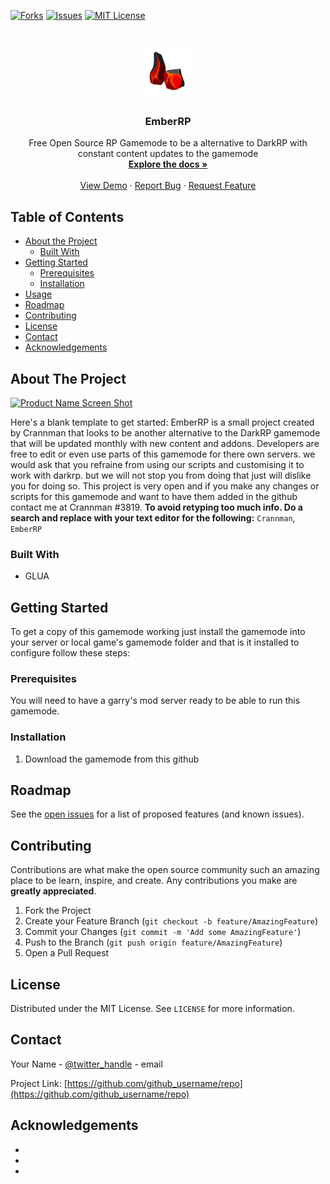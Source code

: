 <!--
*** Thanks for checking out this README Template. If you have a suggestion that would
*** make this better, please fork the repo and create a pull request or simply open
*** an issue with the tag "enhancement".
*** Thanks again! Now go create something AMAZING! :D
***
***
***
*** To avoid retyping too much info. Do a search and replace for the following:
*** github_username, repo, twitter_handle, email
-->





<!-- PROJECT SHIELDS -->
<!--
*** I'm using markdown "reference style" links for readability.
*** Reference links are enclosed in brackets [ ] instead of parentheses ( ).
*** See the bottom of this document for the declaration of the reference variables
*** for contributors-url, forks-url, etc. This is an optional, concise syntax you may use.
*** https://www.markdownguide.org/basic-syntax/#reference-style-links
-->
[![Forks][forks-shield]][forks-url]
[![Issues][issues-shield]][issues-url]
[![MIT License][license-shield]][license-url]




<!-- PROJECT LOGO -->
<br />
<p align="center">
  <a href="https://github.com/crannman/EmberRP">
    <img src="emberrp/erp.png" alt="Logo" width="80" height="80">
  </a>

  <h3 align="center">EmberRP</h3>

  <p align="center">
    Free Open Source RP Gamemode to be a alternative to DarkRP with constant content updates to the gamemode
    <br />
    <a href="https://github.com/crannman/EmberRP"><strong>Explore the docs »</strong></a>
    <br />
    <br />
    <a href="https://github.com/crannman/EmberRP">View Demo</a>
    ·
    <a href="https://github.com/crannman/EmberRP/issues">Report Bug</a>
    ·
    <a href="https://github.com/crannman/EmberRP/issues">Request Feature</a>
  </p>
</p>



<!-- TABLE OF CONTENTS -->
## Table of Contents

* [About the Project](#about-the-project)
  * [Built With](#built-with)
* [Getting Started](#getting-started)
  * [Prerequisites](#prerequisites)
  * [Installation](#installation)
* [Usage](#usage)
* [Roadmap](#roadmap)
* [Contributing](#contributing)
* [License](#license)
* [Contact](#contact)
* [Acknowledgements](#acknowledgements)



<!-- ABOUT THE PROJECT -->
## About The Project

[![Product Name Screen Shot][product-screenshot]](https://example.com)

Here's a blank template to get started:
EmberRP is a small project created by Crannman that looks to be another alternative to the DarkRP gamemode that will be updated monthly with new content and addons. Developers are free to edit or even use parts of this gamemode for there own servers. we would ask that you refraine from using our scripts and customising it to work with darkrp. but we will not stop you from doing that just will dislike you for doing so. This project is very open and if you make any changes or scripts for this gamemode and want to have them added in the github contact me at Crannman #3819.
**To avoid retyping too much info. Do a search and replace with your text editor for the following:**
`Crannman`, `EmberRP`


### Built With

* []() GLUA




<!-- GETTING STARTED -->
## Getting Started
To get a copy of this gamemode working just install the gamemode into your server or local game's gamemode folder and that is it installed to configure follow these steps:

### Prerequisites

You will need to have a garry's mod server ready to be able to run this gamemode.

### Installation

1. Download the gamemode from this github



<!-- ROADMAP -->
## Roadmap

See the [open issues](https://github.com/crannman/EmberRP/issues) for a list of proposed features (and known issues).



<!-- CONTRIBUTING -->
## Contributing

Contributions are what make the open source community such an amazing place to be learn, inspire, and create. Any contributions you make are **greatly appreciated**.

1. Fork the Project
2. Create your Feature Branch (`git checkout -b feature/AmazingFeature`)
3. Commit your Changes (`git commit -m 'Add some AmazingFeature'`)
4. Push to the Branch (`git push origin feature/AmazingFeature`)
5. Open a Pull Request



<!-- LICENSE -->
## License

Distributed under the MIT License. See `LICENSE` for more information.



<!-- CONTACT -->
## Contact

Your Name - [@twitter_handle](https://twitter.com/twitter_handle) - email

Project Link: [https://github.com/github_username/repo](https://github.com/github_username/repo)



<!-- ACKNOWLEDGEMENTS -->
## Acknowledgements

* []()
* []()
* []()





<!-- MARKDOWN LINKS & IMAGES -->
<!-- https://www.markdownguide.org/basic-syntax/#reference-style-links -->
[contributors-shield]: https://img.shields.io/github/contributors/othneildrew/Best-README-Template.svg?style=flat-square
[contributors-url]: https://github.com/othneildrew/Best-README-Template/graphs/contributors
[forks-shield]: https://img.shields.io/github/forks/othneildrew/Best-README-Template.svg?style=flat-square
[forks-url]: https://github.com/othneildrew/Best-README-Template/network/members
[stars-shield]: https://img.shields.io/github/stars/othneildrew/Best-README-Template.svg?style=flat-square
[stars-url]: https://github.com/othneildrew/Best-README-Template/stargazers
[issues-shield]: https://img.shields.io/github/issues/othneildrew/Best-README-Template.svg?style=flat-square
[issues-url]: https://github.com/othneildrew/Best-README-Template/issues
[license-shield]: https://img.shields.io/github/license/othneildrew/Best-README-Template.svg?style=flat-square
[license-url]: https://github.com/othneildrew/Best-README-Template/blob/master/LICENSE.txt
[linkedin-shield]: https://img.shields.io/badge/-LinkedIn-black.svg?style=flat-square&logo=linkedin&colorB=555
[linkedin-url]: https://linkedin.com/in/othneildrew
[product-screenshot]: images/screenshot.png
